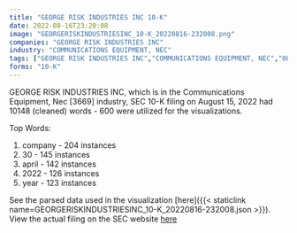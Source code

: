 ```yaml
---
title: "GEORGE RISK INDUSTRIES INC 10-K"
date: 2022-08-16T23:20:08
image: "GEORGERISKINDUSTRIESINC_10-K_20220816-232008.png"
companies: "GEORGE RISK INDUSTRIES INC"
industry: "COMMUNICATIONS EQUIPMENT, NEC"
tags: ["GEORGE RISK INDUSTRIES INC","COMMUNICATIONS EQUIPMENT, NEC","08-15-2022","10-K"]
forms: "10-K"
---
```

GEORGE RISK INDUSTRIES INC, which is in the Communications Equipment, Nec [3669] industry, SEC 10-K filing on August 15, 2022 had 10148 (cleaned) words - 600 were utilized for the visualizations.

Top Words:
1. company - 204 instances
2. 30 - 145 instances
3. april - 142 instances
4. 2022 - 126 instances
5. year - 123 instances


See the parsed data used in the visualization [here]({{< staticlink name=GEORGERISKINDUSTRIESINC_10-K_20220816-232008.json >}}).  
View the actual filing on the SEC website [here](https://www.sec.gov/Archives/edgar/data/84112/0001493152-22-022508.txt)